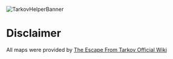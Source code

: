 ![TarkovHelperBanner](https://raw.githubusercontent.com/BetrixEdits/Tarkov-Helper/master/Assets/Media/Banner3000x1000.png?token=AMYPLRDPOYU7KCU3PFKQI3C77JL3W)

# Disclaimer
All maps were provided by [The Escape From Tarkov Official Wiki](https://escapefromtarkov.gamepedia.com/Escape_from_Tarkov_Wiki)